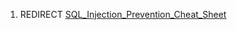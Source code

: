 1.  REDIRECT
    [SQL_Injection_Prevention_Cheat_Sheet](SQL_Injection_Prevention_Cheat_Sheet "wikilink")